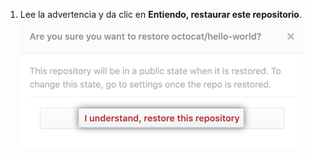 1. Lee la advertencia y da clic en **Entiendo, restaurar este repositorio**. ![Botón para confirmar restauración](/assets/images/help/settings/confirm-restoration-button.png)
